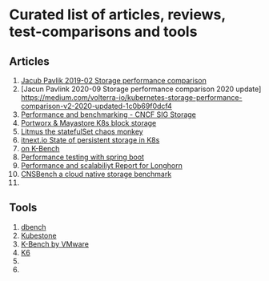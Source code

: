 # Curated list of articles, reviews, test-comparisons and tools 

## Articles
1. [Jacub Pavlik 2019-02 Storage performance comparison](https://medium.com/volterra-io/kubernetes-storage-performance-comparison-9e993cb27271)
2. [Jacun Pavlink 2020-09 Storage performance comparison 2020 update] https://medium.com/volterra-io/kubernetes-storage-performance-comparison-v2-2020-updated-1c0b69f0dcf4
3. [Performance and benchmarking - CNCF SIG Storage](https://docs.google.com/document/d/1r9gPg9wLwm2GAmEoSn_HOqMwWZjwCuT6TysclvPWVQU/edit#heading=h.9pnpbccsswm1)
4. [Portworx & Mayastore K8s block storage](https://blocksandfiles.com/2020/11/30/portworx-and-mayastor-container-block-storage-flies-highest/)
5. [Litmus the statefulSet chaos monkey](https://blog.openebs.io/litmus-release-a-chaos-monkey-on-your-kubernetes-stateful-workloads-6345e01b637d)
6. [itnext.io State of persistent storage in K8s](https://itnext.io/state-of-persistent-storage-in-k8s-a-benchmark-77a96bb1ac29)
7. [on K-Bench](https://thenewstack.io/k-bench-a-benchmark-to-measure-kubernetes-control-and-data-plane-performance/)
8. [Performance testing with spring boot](https://dzone.com/articles/performance-testing-in-kubernetes)
9. [Performance and scalabiliyt Report for Longhorn](https://longhorn.io/blog/performance-scalability-report-aug-2020/)
10. [CNSBench a cloud native storage benchmark](https://www.fsl.cs.sunysb.edu/docs/k8s/alex-rpe-k8s.pdf)
11. 

## Tools
1. [dbench](https://github.com/leeliu/dbench)
2. [Kubestone](https://kubestone.io/en/latest/)
3. [K-Bench by VMware](https://github.com/vmware-tanzu/k-bench)
4. [K6](https://k6.io/)
5. 
6. 